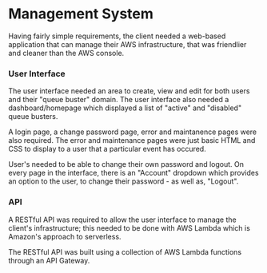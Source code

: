 # Management System

Having fairly simple requirements, the client needed a web-based application that can manage their AWS infrastructure, that was friendlier and cleaner than the AWS console. 

### User Interface

The user interface needed an area to create, view and edit for both users and their "queue buster" domain. The user interface also needed a dashboard/homepage which displayed a list of "active" and "disabled" queue busters. 

A login page, a change password page, error and maintanence pages were also required. The error and maintenance pages were just basic HTML and CSS to display to a user that a particular event has occured.

User's needed to be able to change their own password and logout. On every page in the interface, there is an "Account" dropdown which provides an option to the user, to change their password - as well as, "Logout".

### API

A RESTful API was required to allow the user interface to manage the client's infrastructure; this needed to be done with AWS Lambda which is Amazon's approach to serverless. 

The RESTful API was built using a collection of AWS Lambda functions through an API Gateway.
